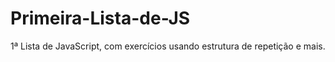 # Primeira-Lista-de-JS
1ª Lista de JavaScript, com exercícios usando estrutura de repetição e mais.

